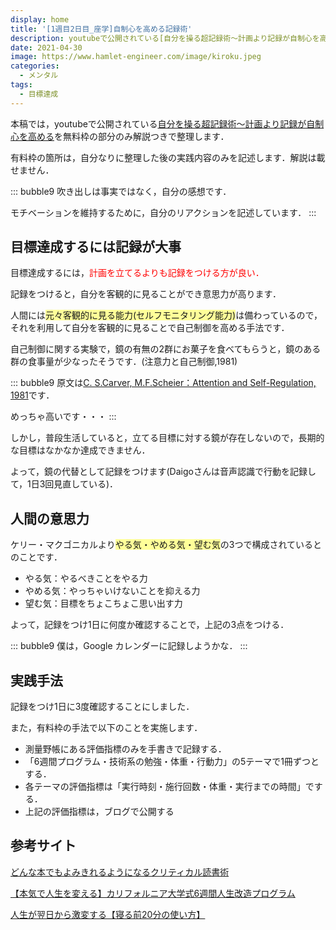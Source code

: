 ```yaml
---
display: home
title: '[1週目2日目_座学]自制心を高める記録術'
description: youtubeで公開されている[自分を操る超記録術～計画より記録が自制心を高める](https://www.youtube.com/watch?v=4E44Nbi4cjg)を無料枠の部分のみ解説つきで整理します．
date: 2021-04-30
image: https://www.hamlet-engineer.com/image/kiroku.jpeg
categories: 
  - メンタル
tags:
  - 目標達成
---
```


本稿では，youtubeで公開されている[自分を操る超記録術～計画より記録が自制心を高める](https://www.youtube.com/watch?v=4E44Nbi4cjg)を無料枠の部分のみ解説つきで整理します．

<!-- more -->

有料枠の箇所は，自分なりに整理した後の実践内容のみを記述します．解説は載せません．

::: bubble9
吹き出しは事実ではなく，自分の感想です．

モチベーションを維持するために，自分のリアクションを記述しています．
:::

<!-- <span style="background-color: #ffff99;"></span> -->
<!-- <span style="color: #ff0000;"></span> -->

## 目標達成するには記録が大事
目標達成するには，<span style="color: #ff0000;">計画を立てるよりも記録をつける方が良い．</span>

記録をつけると，自分を客観的に見ることができ意思力が高ります．

人間には<span style="background-color: #ffff99;">元々客観的に見る能力(セルフモニタリング能力)</span>は備わっているので，それを利用して自分を客観的に見ることで自己制御を高める手法です．

自己制御に関する実験で，鏡の有無の2群にお菓子を食べてもらうと，鏡のある群の食事量が少なったそうです．(注意力と自己制御,1981)

::: bubble9
原文は[C. S.Carver, M.F.Scheier：Attention and Self-Regulation, 1981](https://www.amazon.co.jp/Attention-Self-Regulation-Control-Theory-Approach-Psychology/dp/0387905537)です．

めっちゃ高いです・・・
:::

しかし，普段生活していると，立てる目標に対する鏡が存在しないので，長期的な目標はなかなか達成できません．

よって，鏡の代替として記録をつけます(Daigoさんは音声認識で行動を記録して，1日3回見直している)．


## 人間の意思力
ケリー・マクゴニカルより<span style="background-color: #ffff99;">やる気・やめる気・望む気</span>の3つで構成されているとのことです．
- やる気：やるべきことをやる力
- やめる気：やっちゃいけないことを抑える力
- 望む気：目標をちょこちょこ思い出す力

よって，記録をつけ1日に何度か確認することで，上記の3点をつける．

::: bubble9
僕は，Google カレンダーに記録しようかな．
:::


## 実践手法
記録をつけ1日に3度確認することにしました．

また，有料枠の手法で以下のことを実施します．
- 測量野帳にある評価指標のみを手書きで記録する．
- 「6週間プログラム・技術系の勉強・体重・行動力」の5テーマで1冊ずつとする．
- 各テーマの評価指標は「実行時刻・施行回数・体重・実行までの時間」でする．
- 上記の評価指標は，ブログで公開する



## 参考サイト
[どんな本でもよみきれるようになるクリティカル読書術](https://www.youtube.com/watch?v=4E44Nbi4cjg)

[【本気で人生を変える】カリフォルニア大学式6週間人生改造プログラム](https://daigoblog.jp/pushing-thelimits/)

[人生が翌日から激変する【寝る前20分の使い方】](https://daigoblog.jp/20minutes-night/)
